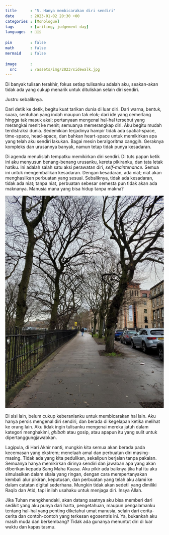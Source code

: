 ```yaml
---
title      : "5. Hanya membicarakan diri sendiri"
date       : 2023-01-02 20:30 +00
categories : [Monologue]
tags       : [writing, judgement day]
languages  : 🇮🇩

pin        : false
math       : false
mermaid    : false

image      :
  src      : /assets/img/2023/sidewalk.jpg
---
```


Di banyak tulisan terakhir, fokus setiap tulisanku adalah aku, seakan-akan tidak ada yang cukup menarik untuk dituliskan selain diri sendiri.

Justru sebaliknya.

Dari detik ke detik, begitu kuat tarikan dunia di luar diri. Dari warna, bentuk, suara, sentuhan yang indah maupun tak elok; dari ide yang cemerlang hingga tak masuk akal; pertanyaan mengenai hal-hal tersebut yang merangkai menit ke menit; semuanya memerangkap diri. Aku begitu mudah terdistraksi dunia. Sedemikian terjadinya hampir tidak ada spatial-space, time-space, head-space, dan bahkan heart-space untuk memikirkan apa yang telah aku sendiri lakukan. Bagai mesin beralgoritma canggih. Geraknya kompleks dan urusannya banyak, namun tetap tidak punya kesadaran.

Di agenda menulislah tempatku memikirkan diri sendiri. Di tuts papan ketik ini aku menyusun benang-benang urusanku, kereta pikiranku, dan tata letak hatiku. Ini adalah salah satu aksi perawatan diri, *self-maintenance.* Semua ini untuk mengembalikan kesadaran. Dengan kesadaran, ada niat; niat akan menghasilkan perbuatan yang sesuai. Sebaliknya, tidak ada kesadaran, tidak ada niat; tanpa niat, perbuatan sebesar semesta pun tidak akan ada maknanya. Manusia mana yang bisa hidup tanpa makna?

![](/assets/img/2023/sidewalk.jpg)

Di sisi lain, belum cukup keberanianku untuk membicarakan hal lain. Aku hanya persis mengenal diri sendiri, dan berada di kegelapan ketika melihat ke orang lain. Aku tidak ingin tulisanku mengenai mereka jatuh dalam kategori menghakimi, *ghibah* atau gosip, atau apapun itu yang sulit untuk dipertanggungjawabkan.

Lagipula, di Hari Akhir nanti, mungkin kita semua akan berada pada kecemasan yang ekstrem; menelaah amal dan perbuatan diri masing-masing. Tidak ada yang kita pedulikan, sekalipun berjalan tanpa pakaian. Semuanya hanya memikirkan dirinya sendiri dan jawaban apa yang akan diberikan kepada Sang Maha Kuasa. Aku pikir ada baiknya jika hal itu aku simulasikan dalam skala yang ringan, dengan cara mempertanyakan kembali alur pikiran, keputusan, dan perbuatan yang telah aku alami ke dalam catatan digital sederhana. Mungkin tidak akan sedetil yang dimiliki Raqib dan Atid, tapi inilah usahaku untuk menjaga diri. Insya Allah.

Jika Tuhan mengkhendaki, akan datang saatnya aku bisa memberi dari sedikit yang aku punya dari harta, pengetahuan, maupun pengalamanku tentang hal-hal yang penting diketahui umat manusia, selain dari cerita-cerita dan contoh-contoh yang terkesan egosentris ini. Ya, bukankah aku masih muda dan berkembang? Tidak ada gunanya menuntut diri di luar waktu dan kapasitasmu.